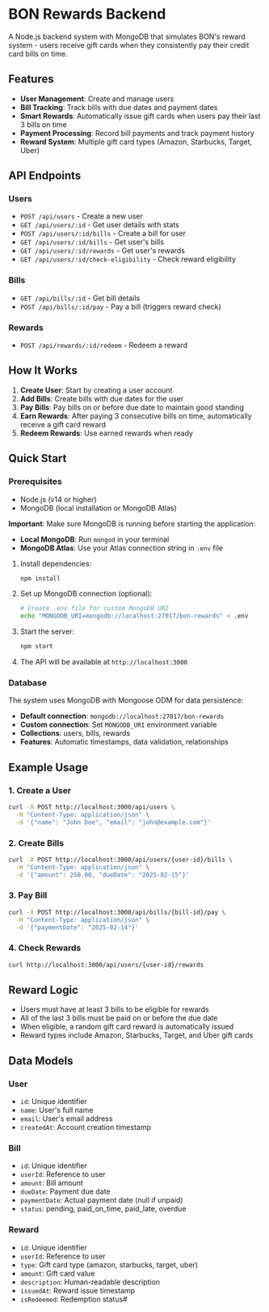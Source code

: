 # BON Rewards Backend

A Node.js backend system with MongoDB that simulates BON's reward system - users receive gift cards when they consistently pay their credit card bills on time.

## Features

- **User Management**: Create and manage users
- **Bill Tracking**: Track bills with due dates and payment dates
- **Smart Rewards**: Automatically issue gift cards when users pay their last 3 bills on time
- **Payment Processing**: Record bill payments and track payment history
- **Reward System**: Multiple gift card types (Amazon, Starbucks, Target, Uber)

## API Endpoints

### Users
- `POST /api/users` - Create a new user
- `GET /api/users/:id` - Get user details with stats
- `POST /api/users/:id/bills` - Create a bill for user
- `GET /api/users/:id/bills` - Get user's bills
- `GET /api/users/:id/rewards` - Get user's rewards
- `GET /api/users/:id/check-eligibility` - Check reward eligibility

### Bills
- `GET /api/bills/:id` - Get bill details
- `POST /api/bills/:id/pay` - Pay a bill (triggers reward check)

### Rewards
- `POST /api/rewards/:id/redeem` - Redeem a reward

## How It Works

1. **Create User**: Start by creating a user account
2. **Add Bills**: Create bills with due dates for the user
3. **Pay Bills**: Pay bills on or before due date to maintain good standing
4. **Earn Rewards**: After paying 3 consecutive bills on time, automatically receive a gift card reward
5. **Redeem Rewards**: Use earned rewards when ready

## Quick Start

### Prerequisites
- Node.js (v14 or higher)
- MongoDB (local installation or MongoDB Atlas)

**Important**: Make sure MongoDB is running before starting the application:
- **Local MongoDB**: Run `mongod` in your terminal
- **MongoDB Atlas**: Use your Atlas connection string in `.env` file

1. Install dependencies:
   ```bash
   npm install
   ```

2. Set up MongoDB connection (optional):
   ```bash
   # Create .env file for custom MongoDB URI
   echo "MONGODB_URI=mongodb://localhost:27017/bon-rewards" > .env
   ```

3. Start the server:
   ```bash
   npm start
   ```

4. The API will be available at `http://localhost:3000`

### Database

The system uses MongoDB with Mongoose ODM for data persistence:
- **Default connection**: `mongodb://localhost:27017/bon-rewards`
- **Custom connection**: Set `MONGODB_URI` environment variable
- **Collections**: users, bills, rewards
- **Features**: Automatic timestamps, data validation, relationships

## Example Usage

### 1. Create a User
```bash
curl -X POST http://localhost:3000/api/users \
  -H "Content-Type: application/json" \
  -d '{"name": "John Doe", "email": "john@example.com"}'
```

### 2. Create Bills
```bash
curl -X POST http://localhost:3000/api/users/{user-id}/bills \
  -H "Content-Type: application/json" \
  -d '{"amount": 250.00, "dueDate": "2025-02-15"}'
```

### 3. Pay Bill
```bash
curl -X POST http://localhost:3000/api/bills/{bill-id}/pay \
  -H "Content-Type: application/json" \
  -d '{"paymentDate": "2025-02-14"}'
```

### 4. Check Rewards
```bash
curl http://localhost:3000/api/users/{user-id}/rewards
```

## Reward Logic

- Users must have at least 3 bills to be eligible for rewards
- All of the last 3 bills must be paid on or before the due date
- When eligible, a random gift card reward is automatically issued
- Reward types include Amazon, Starbucks, Target, and Uber gift cards

## Data Models

### User
- `id`: Unique identifier
- `name`: User's full name
- `email`: User's email address
- `createdAt`: Account creation timestamp

### Bill
- `id`: Unique identifier
- `userId`: Reference to user
- `amount`: Bill amount
- `dueDate`: Payment due date
- `paymentDate`: Actual payment date (null if unpaid)
- `status`: pending, paid_on_time, paid_late, overdue

### Reward
- `id`: Unique identifier
- `userId`: Reference to user
- `type`: Gift card type (amazon, starbucks, target, uber)
- `amount`: Gift card value
- `description`: Human-readable description
- `issuedAt`: Reward issue timestamp
- `isRedeemed`: Redemption status#
